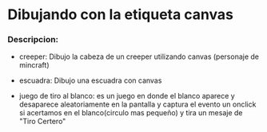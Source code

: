 # Dibujando con la etiqueta canvas

### Descripcion:

* creeper: Dibujo la cabeza de un creeper utilizando canvas (personaje de mincraft)

* escuadra: Dibujo una escuadra con canvas

* juego de tiro al blanco: es un juego en donde el blanco aparece y desaparece aleatoriamente en la pantalla y captura el evento un onclick si acertamos en el blanco(circulo mas pequeño) y tira un mesaje de "Tiro Certero"
